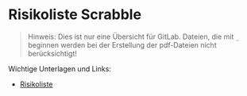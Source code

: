 
# Risikoliste Scrabble

> Hinweis: Dies ist nur eine Übersicht für GitLab. Dateien, die mit `_` beginnen werden bei der Erstellung 
> der pdf-Dateien nicht berücksichtigt! 

Wichtige Unterlagen und Links:  
- [Risikoliste](03_Risikoliste.xlsx)